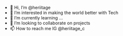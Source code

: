 - 👋 Hi, I’m @heriitage
- 👀 I’m interested in making the world better with Tech
- 🌱 I’m currently learning ...
- 💞️ I’m looking to collaborate on projects 
- 📫 How to reach me IG @heriitage_c 

<!---
heriitage/heriitage is a ✨ special ✨ repository because its `README.md` (this file) appears on your GitHub profile.
You can click the Preview link to take a look at your changes.
--->
